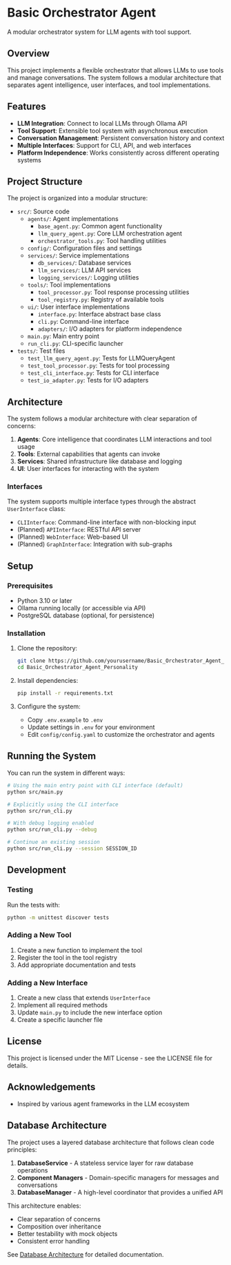 # Basic Orchestrator Agent

A modular orchestrator system for LLM agents with tool support.

## Overview

This project implements a flexible orchestrator that allows LLMs to use tools and manage conversations. The system follows a modular architecture that separates agent intelligence, user interfaces, and tool implementations.

## Features

- **LLM Integration**: Connect to local LLMs through Ollama API
- **Tool Support**: Extensible tool system with asynchronous execution
- **Conversation Management**: Persistent conversation history and context
- **Multiple Interfaces**: Support for CLI, API, and web interfaces
- **Platform Independence**: Works consistently across different operating systems

## Project Structure

The project is organized into a modular structure:

- `src/`: Source code
  - `agents/`: Agent implementations
    - `base_agent.py`: Common agent functionality
    - `llm_query_agent.py`: Core LLM orchestration agent
    - `orchestrator_tools.py`: Tool handling utilities
  - `config/`: Configuration files and settings
  - `services/`: Service implementations
    - `db_services/`: Database services
    - `llm_services/`: LLM API services
    - `logging_services/`: Logging utilities
  - `tools/`: Tool implementations
    - `tool_processor.py`: Tool response processing utilities
    - `tool_registry.py`: Registry of available tools
  - `ui/`: User interface implementations
    - `interface.py`: Interface abstract base class
    - `cli.py`: Command-line interface
    - `adapters/`: I/O adapters for platform independence
  - `main.py`: Main entry point
  - `run_cli.py`: CLI-specific launcher
- `tests/`: Test files
  - `test_llm_query_agent.py`: Tests for LLMQueryAgent
  - `test_tool_processor.py`: Tests for tool processing
  - `test_cli_interface.py`: Tests for CLI interface
  - `test_io_adapter.py`: Tests for I/O adapters

## Architecture

The system follows a modular architecture with clear separation of concerns:

1. **Agents**: Core intelligence that coordinates LLM interactions and tool usage
2. **Tools**: External capabilities that agents can invoke
3. **Services**: Shared infrastructure like database and logging
4. **UI**: User interfaces for interacting with the system

### Interfaces

The system supports multiple interface types through the abstract `UserInterface` class:

- `CLIInterface`: Command-line interface with non-blocking input
- (Planned) `APIInterface`: RESTful API server
- (Planned) `WebInterface`: Web-based UI
- (Planned) `GraphInterface`: Integration with sub-graphs

## Setup

### Prerequisites

- Python 3.10 or later
- Ollama running locally (or accessible via API)
- PostgreSQL database (optional, for persistence)

### Installation

1. Clone the repository:
   ```bash
   git clone https://github.com/yourusername/Basic_Orchestrator_Agent_Personality.git
   cd Basic_Orchestrator_Agent_Personality
   ```

2. Install dependencies:
   ```bash
   pip install -r requirements.txt
   ```

3. Configure the system:
   - Copy `.env.example` to `.env`
   - Update settings in `.env` for your environment
   - Edit `config/config.yaml` to customize the orchestrator and agents

## Running the System

You can run the system in different ways:

```bash
# Using the main entry point with CLI interface (default)
python src/main.py

# Explicitly using the CLI interface
python src/run_cli.py

# With debug logging enabled
python src/run_cli.py --debug

# Continue an existing session
python src/run_cli.py --session SESSION_ID
```

## Development

### Testing

Run the tests with:

```bash
python -m unittest discover tests
```

### Adding a New Tool

1. Create a new function to implement the tool
2. Register the tool in the tool registry
3. Add appropriate documentation and tests

### Adding a New Interface

1. Create a new class that extends `UserInterface`
2. Implement all required methods
3. Update `main.py` to include the new interface option
4. Create a specific launcher file

## License

This project is licensed under the MIT License - see the LICENSE file for details.

## Acknowledgements

- Inspired by various agent frameworks in the LLM ecosystem 

## Database Architecture

The project uses a layered database architecture that follows clean code principles:

1. **DatabaseService** - A stateless service layer for raw database operations
2. **Component Managers** - Domain-specific managers for messages and conversations
3. **DatabaseManager** - A high-level coordinator that provides a unified API

This architecture enables:
- Clear separation of concerns
- Composition over inheritance
- Better testability with mock objects
- Consistent error handling

See [Database Architecture](docs/database_architecture.md) for detailed documentation. 